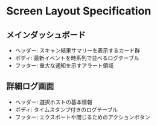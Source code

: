 # Screen Layout Specification

## メインダッシュボード
- ヘッダー: スキャン結果サマリーを表示するカード群
- ボディ: 最新イベントを時系列で並べるログテーブル
- フッター: 重大な通知を示すアラート領域

## 詳細ログ画面
- ヘッダー: 選択ホストの基本情報
- ボディ: タイムスタンプ付きのログテーブル
- フッター: エクスポートや閉じるためのアクションボタン
